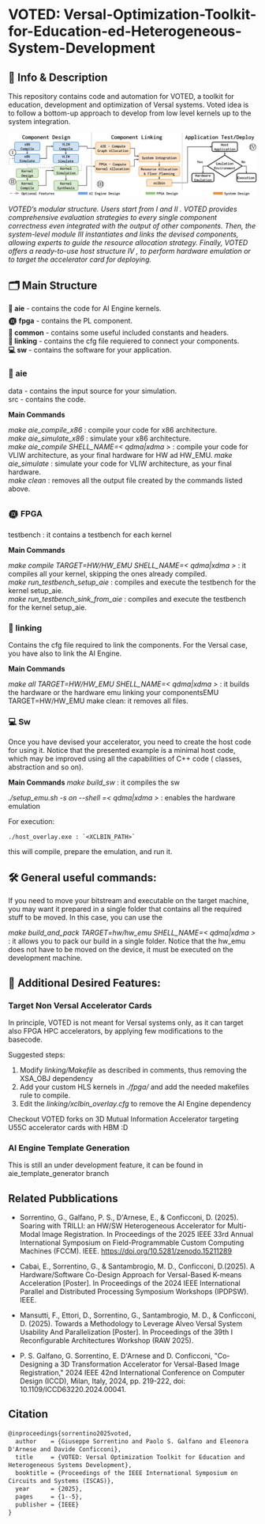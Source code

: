 # VOTED: Versal-Optimization-Toolkit-for-Education-ed-Heterogeneous-System-Development
## 🎯 Info & Description
This repository contains code and automation for VOTED, a toolkit for education, development and optimization of Versal systems. 
Voted idea is to follow a bottom-up approach to develop from low level kernels up to the system integration. 

<img src="images/votedflow.svg" alt="VOTED’s modular structure. Users start from I and II . VOTED provides comprehensive evaluation strategies to
every single component correctness even integrated with the output of other components. Then, the system-level module III
instantiates and links the devised components, allowing experts to guide the resource allocation strategy. Finally, VOTED offers
a ready-to-use host structure IV , to perform hardware emulation or to target the accelerator card for deploying.">

_VOTED’s modular structure. Users start from I and II . VOTED provides comprehensive evaluation strategies to
every single component correctness even integrated with the output of other components. Then, the system-level module III
instantiates and links the devised components, allowing experts to guide the resource allocation strategy. Finally, VOTED offers
a ready-to-use host structure IV , to perform hardware emulation or to target the accelerator card for deploying._


## 🗂️ Main Structure

**🧠 aie** - contains the code for AI Engine kernels.  
**𒁈 fpga** - contains the PL component.  
**📁 common** - contains some useful included constants and headers.  
**🔗 linking** - contains the cfg file requiered to connect your components.  
**💻 sw** - contains the software for your application.  

### 🧠 aie
data - contains the input source for your simulation.  
src - contains the code.  

**Main Commands**

_make aie_compile_x86_ : compile your code for x86 architecture.  
_make aie_simulate_x86_ : simulate your x86 architecture.  
_make aie_compile SHELL_NAME=< qdma|xdma >_ : compile your code for VLIW architecture, as your final hardware for HW ad HW_EMU. 
_make aie_simulate_ : simulate your code for VLIW architecture, as your final hardware.  
_make clean_ : removes all the output file created by the commands listed above.  

### 𒁈 FPGA

testbench : it contains a testbench for each kernel

**Main Commands**

_make compile TARGET=HW/HW_EMU_ _SHELL_NAME=< qdma|xdma >_ : it compiles all your kernel, skipping the ones already compiled.  
_make run_testbench_setup_aie_ : compiles and execute the testbench for the kernel setup_aie.  
_make run_testbench_sink_from_aie_ : compiles and execute the testbench for the kernel setup_aie.  

### 🔗 linking

Contains the cfg file required to link the components. For the Versal case, you have also to link the AI Engine.

**Main Commands**

_make all TARGET=HW/HW_EMU SHELL_NAME=< qdma|xdma >_  : it builds the hardware or the hardware emu linking your componentsEMU TARGET=HW/HW_EMU
make clean: it removes all files.

### 💻 Sw

Once you have devised your accelerator, you need to create the host code for using it. Notice that the presented example is a minimal host code, which may be improved using all the capabilities of C++ code ( classes, abstraction and so on).

**Main Commands**
_make build_sw_ : it compiles the sw

_./setup_emu.sh -s on --shell =< qdma|xdma >_ : enables the hardware emulation

For execution: 

```
./host_overlay.exe : `<XCLBIN_PATH>` 
```

this will compile, prepare the emulation, and run it.


## 🛠️ General useful commands:
If you need to move your bitstream and executable on the target machine, you may want it prepared in a single folder that contains all the required stuff to be moved. In this case, you can use the

_make build_and_pack TARGET=hw/hw_emu SHELL_NAME=< qdma|xdma >_ :  it allows you to pack our build in a single folder. Notice that the hw_emu does not have to be moved on the device, it must be executed on the development machine.

## 🚀 Additional Desired Features:

### Target Non Versal Accelerator Cards
In principle, VOTED is not meant for Versal systems only, as it can target also FPGA HPC accelerators, by applying few modifications to the basecode. 

Suggested steps: 
1. Modify _linking/Makefile_ as described in comments, thus removing the XSA_OBJ dependency
2. Add your custom HLS kernels in _./fpga/_ and add the needed makefiles rule to compile. 
3. Edit the _linking/xclbin_overlay.cfg_ to remove the AI Engine dependency

Checkout VOTED forks on 3D Mutual Information Accelerator targeting U55C accelerator cards with HBM :D 

### AI Engine Template Generation
This is still an under development feature, it can be found in aie_template_generator branch

## Related Pubblications

- Sorrentino, G., Galfano, P. S., D'Arnese, E., & Conficconi, D. (2025). Soaring with TRILLI: an HW/SW Heterogeneous Accelerator for Multi-Modal Image Registration. In Proceedings of the 2025 IEEE 33rd Annual International Symposium on Field-Programmable Custom Computing Machines (FCCM). IEEE. https://doi.org/10.5281/zenodo.15211289

- Cabai, E., Sorrentino, G., & Santambrogio, M. D., Conficconi, D.(2025). A Hardware/Software Co-Design Approach for Versal-Based K-means Acceleration [Poster]. In Proceedings of the 2024 IEEE International Parallel and Distributed Processing Symposium Workshops (IPDPSW). IEEE.

- Mansutti, F., Ettori, D., Sorrentino, G., Santambrogio, M. D., & Conficconi, D. (2025). Towards a Methodology to Leverage Alveo Versal System Usability And Parallelization [Poster]. In Proceedings of the 39th I Reconfigurable Architectures Workshop (RAW 2025).

- P. S. Galfano, G. Sorrentino, E. D'Arnese and D. Conficconi, "Co-Designing a 3D Transformation Accelerator for Versal-Based Image Registration," 2024 IEEE 42nd International Conference on Computer Design (ICCD), Milan, Italy, 2024, pp. 219-222, doi: 10.1109/ICCD63220.2024.00041.

## Citation
```
@inproceedings{sorrentino2025voted,
  author    = {Giuseppe Sorrentino and Paolo S. Galfano and Eleonora D'Arnese and Davide Conficconi},
  title     = {VOTED: Versal Optimization Toolkit for Education and Heterogeneous Systems Development},
  booktitle = {Proceedings of the IEEE International Symposium on Circuits and Systems (ISCAS)},
  year      = {2025},
  pages     = {1--5},
  publisher = {IEEE}
}
```
